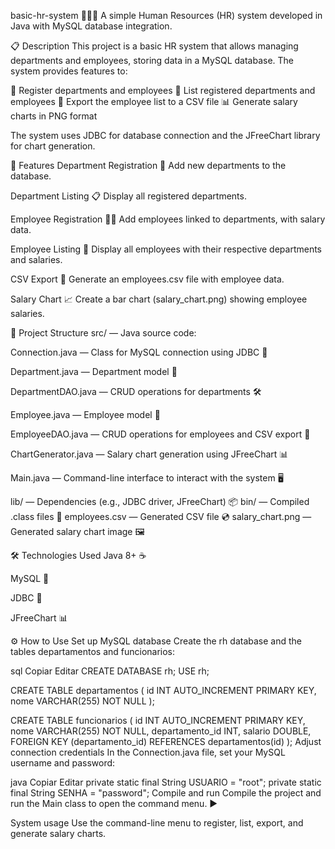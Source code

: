 basic-hr-system 💼🧑‍💻
A simple Human Resources (HR) system developed in Java with MySQL database integration.

📋 Description
This project is a basic HR system that allows managing departments and employees, storing data in a MySQL database. The system provides features to:

🏢 Register departments and employees
📄 List registered departments and employees
💾 Export the employee list to a CSV file
📊 Generate salary charts in PNG format

The system uses JDBC for database connection and the JFreeChart library for chart generation.

🚀 Features
Department Registration 🏢
Add new departments to the database.

Department Listing 📋
Display all registered departments.

Employee Registration 👩‍💼
Add employees linked to departments, with salary data.

Employee Listing 📃
Display all employees with their respective departments and salaries.

CSV Export 💾
Generate an employees.csv file with employee data.

Salary Chart 📈
Create a bar chart (salary_chart.png) showing employee salaries.

📁 Project Structure
src/ — Java source code:

Connection.java — Class for MySQL connection using JDBC 🔗

Department.java — Department model 🏢

DepartmentDAO.java — CRUD operations for departments 🛠️

Employee.java — Employee model 👤

EmployeeDAO.java — CRUD operations for employees and CSV export 📄

ChartGenerator.java — Salary chart generation using JFreeChart 📊

Main.java — Command-line interface to interact with the system 🖥️

lib/ — Dependencies (e.g., JDBC driver, JFreeChart) 📦
bin/ — Compiled .class files 💾
employees.csv — Generated CSV file 💿
salary_chart.png — Generated salary chart image 🖼️

🛠️ Technologies Used
Java 8+ ☕

MySQL 🐬

JDBC 🔗

JFreeChart 📊

⚙️ How to Use
Set up MySQL database
Create the rh database and the tables departamentos and funcionarios:

sql
Copiar
Editar
CREATE DATABASE rh;
USE rh;

CREATE TABLE departamentos (
  id INT AUTO_INCREMENT PRIMARY KEY,
  nome VARCHAR(255) NOT NULL
);

CREATE TABLE funcionarios (
  id INT AUTO_INCREMENT PRIMARY KEY,
  nome VARCHAR(255) NOT NULL,
  departamento_id INT,
  salario DOUBLE,
  FOREIGN KEY (departamento_id) REFERENCES departamentos(id)
);
Adjust connection credentials
In the Connection.java file, set your MySQL username and password:

java
Copiar
Editar
private static final String USUARIO = "root";
private static final String SENHA = "password";
Compile and run
Compile the project and run the Main class to open the command menu. ▶️

System usage
Use the command-line menu to register, list, export, and generate salary charts.
